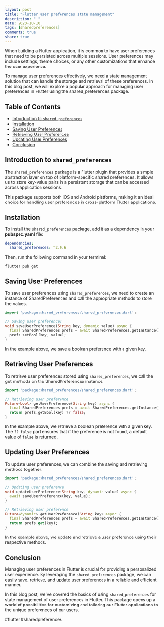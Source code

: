 ```yaml
---
layout: post
title: "Flutter user preferences state management"
description: " "
date: 2023-10-10
tags: [sharedpreferences]
comments: true
share: true
---
```


When building a Flutter application, it is common to have user preferences that need to be persisted across multiple sessions. User preferences may include settings, theme choices, or any other customizations that enhance the user experience.

To manage user preferences effectively, we need a state management solution that can handle the storage and retrieval of these preferences. In this blog post, we will explore a popular approach for managing user preferences in Flutter using the shared_preferences package.

## Table of Contents
- [Introduction to `shared_preferences`](#introduction-to-shared_preferences)
- [Installation](#installation)
- [Saving User Preferences](#saving-user-preferences)
- [Retrieving User Preferences](#retrieving-user-preferences)
- [Updating User Preferences](#updating-user-preferences)
- [Conclusion](#conclusion)

## Introduction to `shared_preferences`

The `shared_preferences` package is a Flutter plugin that provides a simple abstraction layer on top of platform-specific shared preferences. It allows us to store key-value pairs in a persistent storage that can be accessed across application sessions.

This package supports both iOS and Android platforms, making it an ideal choice for handling user preferences in cross-platform Flutter applications.

## Installation

To install the `shared_preferences` package, add it as a dependency in your **pubspec.yaml** file:

```yaml
dependencies:
  shared_preferences: ^2.0.6
```

Then, run the following command in your terminal:

```bash
flutter pub get
```

## Saving User Preferences

To save user preferences using `shared_preferences`, we need to create an instance of SharedPreferences and call the appropriate methods to store the values.

```dart
import 'package:shared_preferences/shared_preferences.dart';

// Saving user preferences
void saveUserPreference(String key, dynamic value) async {
  final SharedPreferences prefs = await SharedPreferences.getInstance();
  prefs.setBool(key, value);
}
```

In the example above, we save a boolean preference with a given key.

## Retrieving User Preferences

To retrieve user preferences stored using `shared_preferences`, we call the get methods on the SharedPreferences instance.

```dart
import 'package:shared_preferences/shared_preferences.dart';

// Retrieving user preference
Future<bool> getUserPreference(String key) async {
  final SharedPreferences prefs = await SharedPreferences.getInstance();
  return prefs.getBool(key) ?? false;
}
```

In the example above, we retrieve a boolean preference with a given key. The `?? false` part ensures that if the preference is not found, a default value of `false` is returned.

## Updating User Preferences

To update user preferences, we can combine the saving and retrieving methods together.

```dart
import 'package:shared_preferences/shared_preferences.dart';

// Updating user preference
void updateUserPreference(String key, dynamic value) async {
  await saveUserPreference(key, value);
}

// Retrieving user preference
Future<dynamic> getUserPreference(String key) async {
  final SharedPreferences prefs = await SharedPreferences.getInstance();
  return prefs.get(key);
}
```

In the example above, we update and retrieve a user preference using their respective methods.

## Conclusion

Managing user preferences in Flutter is crucial for providing a personalized user experience. By leveraging the `shared_preferences` package, we can easily save, retrieve, and update user preferences in a reliable and efficient manner.

In this blog post, we've covered the basics of using `shared_preferences` for state management of user preferences in Flutter. This package opens up a world of possibilities for customizing and tailoring our Flutter applications to the unique preferences of our users.

#flutter #sharedpreferences